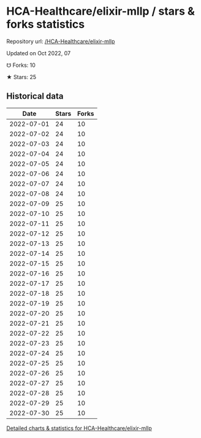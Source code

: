 # HCA-Healthcare/elixir-mllp / stars & forks statistics

Repository url: [/HCA-Healthcare/elixir-mllp](https://github.com/HCA-Healthcare/elixir-mllp)

Updated on Oct 2022, 07

☋ Forks: 10

★ Stars: 25

## Historical data
| Date | Stars | Forks |
|------|-------|-------|
| 2022-07-01 | 24 | 10 | 
| 2022-07-02 | 24 | 10 | 
| 2022-07-03 | 24 | 10 | 
| 2022-07-04 | 24 | 10 | 
| 2022-07-05 | 24 | 10 | 
| 2022-07-06 | 24 | 10 | 
| 2022-07-07 | 24 | 10 | 
| 2022-07-08 | 24 | 10 | 
| 2022-07-09 | 25 | 10 | 
| 2022-07-10 | 25 | 10 | 
| 2022-07-11 | 25 | 10 | 
| 2022-07-12 | 25 | 10 | 
| 2022-07-13 | 25 | 10 | 
| 2022-07-14 | 25 | 10 | 
| 2022-07-15 | 25 | 10 | 
| 2022-07-16 | 25 | 10 | 
| 2022-07-17 | 25 | 10 | 
| 2022-07-18 | 25 | 10 | 
| 2022-07-19 | 25 | 10 | 
| 2022-07-20 | 25 | 10 | 
| 2022-07-21 | 25 | 10 | 
| 2022-07-22 | 25 | 10 | 
| 2022-07-23 | 25 | 10 | 
| 2022-07-24 | 25 | 10 | 
| 2022-07-25 | 25 | 10 | 
| 2022-07-26 | 25 | 10 | 
| 2022-07-27 | 25 | 10 | 
| 2022-07-28 | 25 | 10 | 
| 2022-07-29 | 25 | 10 | 
| 2022-07-30 | 25 | 10 | 


[Detailed charts & statistics for HCA-Healthcare/elixir-mllp](https://reviewgithub.com/rep/HCA-Healthcare/elixir-mllp)
